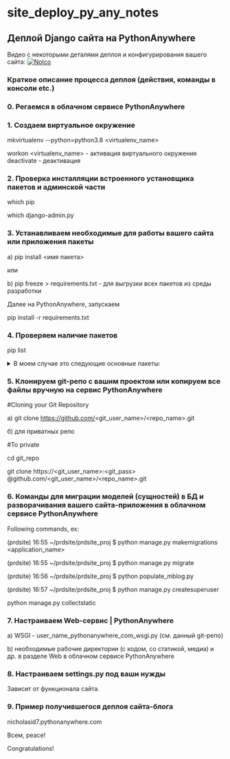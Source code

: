 # site_deploy_py_any_notes
## Деплой Django сайта на PythonAnywhere

Видео с некоторыми деталями деплоя и конфигурирования вашего сайта:
[![NoIco](http://www.sherpis.com/prdsite/static/mblog/images/yt.thumb.png)](https://youtu.be/MTBgioO0XcM)

### Краткое описание процесса деплоя (действия, команды в консоли etc.)

### 0. Регаемся в облачном сервисе PythonAnywhere 

### 1. Создаем виртуальное окружение

mkvirtualenv --python=python3.8 <virtualenv_name>

workon <virtualenv_name> - активация виртуального окружения
deactivate - деактивация

### 2. Проверка инсталляции встроенного установщика пакетов и админской части  
which pip

which django-admin.py

### 3. Устанавливаем необходимые для работы вашего сайта или приложения пакеты
a) pip install <имя пакета>

или

b) pip freeze > requirements.txt - для выгрузки всех пакетов из среды разработки

Далее на PythonAnywhere, запускаем

pip install -r requirements.txt

### 4. Проверяем наличие пакетов
pip list

<details>
  <summary>В моем случае это следующие основные пакеты:</summary>
<ui>
<li>appdirs 1.4.4</li>

<li>asgiref 3.3.1</li>

<li>attrs 20.3.0</li>

<li>bcrypt 3.2.0</li>

<li>certifi 2020.12.5</li>

<li>cffi 1.14.4</li>

<li>chardet 4.0.0</li>

<li>cryptography 3.3.1</li>

<li>defusedxml 0.7.0rc2</li>

<li>distlib 0.3.1</li>

<li>Django 3.1.5</li>

<li>django-appconf 1.0.4</li>

<li>django-bootstrap-toolkit 2.15.0</li>

<li>django-bootstrap3 14.2.0</li>

<li>django-crispy-forms 1.10.0</li>

<li>django-forms-bootstrap 3.1.0</li>

<li>django-registration-redux 2.9</li>

<li>django-taggit 1.3.0</li>

<li>django-user-accounts 3.0.2</li>

<li>filelock 3.0.12</li>

<li>idna 2.10</li>

<li>jsonschema 3.2.0</li>

<li>Markdown 3.3.3</li>

<li>oauthlib 3.1.0</li>

<li>pbr 5.5.1</li>

<li>Pillow 8.1.0</li>

<li>pip 20.3.3</li>

<li>psycopg2 2.8.6</li>

<li>pycparser 2.20</li>

<li>PyJWT 2.0.1</li>

<li>pyrsistent 0.17.3</li>

<li>python3-openid 3.2.0</li>

<li>pytz 2020.5</li>

<li>requests 2.25.1</li>

<li>requests-oauthlib 1.3.0</li>

<li>setuptools 51.3.3</li>

<li>six 1.15.0</li>

<li>social-auth-app-django 4.0.0</li>

<li>social-auth-core 3.3.3</li>

<li>sqlparse 0.4.1</li>

<li>stevedore 3.3.0</li>

<li>urllib3 1.26.2</li>

<li>virtualenv 20.4.0</li>

<li>virtualenv-clone 0.5.4</li>

<li>virtualenvwrapper 4.8.4</li>

<li>wheel 0.36.2</li>

</ui>

</details>


### 5. Клонируем git-репо с вашим проектом или копируем все файлы вручную на сервис PythonAnywhere
#Cloning your Git Repository

а) git clone https://github.com/<git_user_name>/<repo_name>.git

б) для приватных репо

#To private

cd git_repo

git clone https://<git_user_name>:<git_pass> @github.com/<git_user_name>/<repo_name>.git

### 6. Команды для миграции моделей (сущностей) в БД и разворачивания вашего сайта-приложения в облачном сервисе PythonAnywhere
Following commands, ex:

(prdsite) 16:55 ~/prdsite/prdsite_proj $ python manage.py makemigrations <application_name>

(prdsite) 16:55 ~/prdsite/prdsite_proj $ python manage.py migrate

(prdsite) 16:56 ~/prdsite/prdsite_proj $ python populate_mblog.py

(prdsite) 16:57 ~/prdsite/prdsite_proj $ python manage.py createsuperuser

python manage.py collectstatic

### 7. Настраиваем Web-сервис | PythonAnywhere
a) WSGI - user_name_pythonanywhere_com_wsgi.py (см. данный git-репо)

b) необходимые рабочие директории (с кодом, со статикой, медиа) и др. в разделе Web в облачном сервисе PythonAnywhere

### 8. Настраиваем settings.py под ваши нужды
Зависит от функционала сайта.

### 9. Пример получившегося деплоя сайта-блога
nicholasid7.pythonanywhere.com

Всем, peace!

Congratulations!
